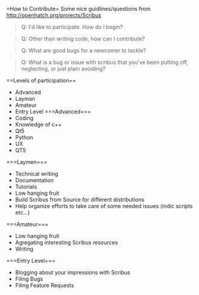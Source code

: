 =How to Contribute=
Some nice guidlines/questions from http://openhatch.org/projects/Scribus
> Q: I'd like to participate. How do I begin?  

> Q: Other than writing code, how can I contribute?  

> Q: What are good bugs for a newcomer to tackle?  

> Q: What is a bug or issue with scribus that you've been putting off, neglecting, or just plain avoiding?  

==Levels of participation==
* Advanced 
* Layman
* Amateur
* Entry Level
===Advanced===
* Coding
 * Knowledge of c++
 * Qt5
 * Python
* UX
 * QT5
 
===Laymen===
* Technical writing
 * Documentation
 * Tutorials
* Low hanging fruit
* Build Scribus from Source for different distributions 
* Help organize efforts to take care of some needed issues (indic scripts etc...)

===Amateur===
* Low hanging fruit
* Agregating interesting Scribus resources 
* Writing 

===Entry Level===
* Blogging about your impressions with Scribus
* Filing Bugs
* Filing Feature Requests
